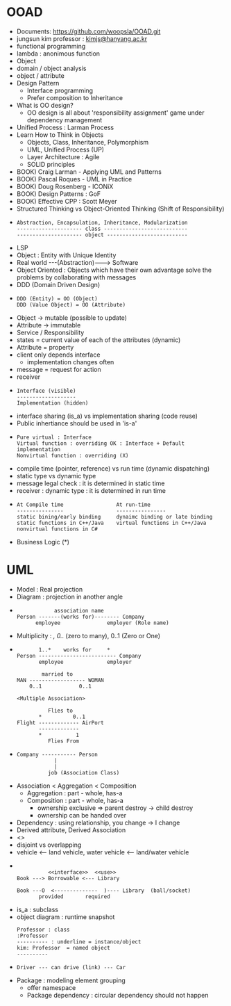 # OOAD
* Documents: https://github.com/woopsla/OOAD.git
* jungsun kim professor : kimjs@hanyang.ac.kr
* functional programming
* lambda : anonimous function
* Object
* domain / object analysis
* object / attribute
* Design Pattern  
  * Interface programming
  * Prefer composition to Inheritance
* What is OO design?
  * OO design is all about 'responsibility assignment' game under dependency management
* Unified Process : Larman Process
* Learn How to Think in Objects
  * Objects, Class, Inheritance, Polymorphism
  * UML, Unified Process (UP)
  * Layer Architecture : Agile
  * SOLID principles
* BOOK) Craig Larman - Applying UML and Patterns
* BOOK) Pascal Roques - UML in Practice
* BOOK) Doug Rosenberg - ICONiX
* BOOK) Design Patterns : GoF
* BOOK) Effective CPP : Scott Meyer
* Structured Thinking vs Object-Oriented Thinking (Shift of Responsibility)
* ```
  Abstraction, Encapsulation, Inheritance, Modularization
  --------------------- class ---------------------------
  --------------------- object --------------------------
  ```
* LSP
* Object : Entity with Unique Identity
* Real world ---(Abstraction)---> Software
* Object Oriented : Objects which have their own advantage solve the problems by collaborating with messages
* DDD (Domain Driven Design)
* ``` 
  DDD (Entity) = OO (Object)
  DDD (Value Object) = OO (Attribute)
  ```
* Object -> mutable (possible to update)
* Attribute -> immutable
* Service / Responsibility
* states = current value of each of the attributes (dynamic)
* Attribute = property
* client only depends interface
  * implementation changes often
* message = request for action
* receiver
* ```
  Interface (visible)
  -------------------
  Implementation (hidden)
  ```
* interface sharing (is_a) vs implementation sharing (code reuse)
* Public inhertiance should be used in 'is-a'
* ```
  Pure virtual : Interface
  Virtual function : overriding OK : Interface + Default implementation
  Nonvirtual function : overriding (X)
  ```
* compile time (pointer, reference) vs run time (dynamic dispatching)
 * static type vs dynamic type 
* message legal check : it is determined in static time
* receiver : dynamic type : it is determined in run time
* ```
  At Compile time                 At run-time
  ---------------                 ----------------
  static bining/early binding     dynaimc binding or late binding
  static functions in C++/Java    virtual functions in C++/Java
  nonvirtual functions in C#
  ```
* Business Logic (*)
# UML
* Model : Real projection
* Diagram : projection in another angle
* ```
              association name
  Person -------(works for)-------- Company
        employee               employer (Role name)
  ```
* Multiplicity : *, 0..* (zero to many), 0..1 (Zero or One)
* ```
         1..*    works for     *
  Person ------------------------- Company
         employee              employer
  ```
  ```
          married to
  MAN ------------------ WOMAN
      0..1            0..1

  <Multiple Association>

            Flies to
         *          0..1
  Flight ------------- AirPort
         -------------
         *           1
            Flies From
  ```
* ```
  Company ----------- Person
              |
              |
            job (Association Class)
  ```
* Association < Aggregation < Composition
  * Aggregation : part - whole, has-a
  * Composition : part - whole, has-a
    * ownership exclusive => parent destroy -> child destroy
    * ownership can be handed over
* Dependency : using relationship, you change -> I change
* Derived attribute, Derived Association
* <<permit>>
* disjoint vs overlapping
* vehicle <-- land vehicle, water vehicle <-- land/water vehicle
* ```
                       
            <<interface>>  <<use>>
  Book ---> Borrowable <--- Library

  Book ---O  <--------------  )---- Library  (ball/socket)
         provided       required
  ```
* is_a : subclass
* object diagram : runtime snapshot
  ```
  Professor : class
  :Professor
  ---------- : underline = instance/object
  kim: Professor  = named object
  ----------
  ```
* ```
  Driver --- can drive (link) --- Car
* Package : modeling element grouping
  * offer namespace
  * Package dependency : circular dependency should not happen
